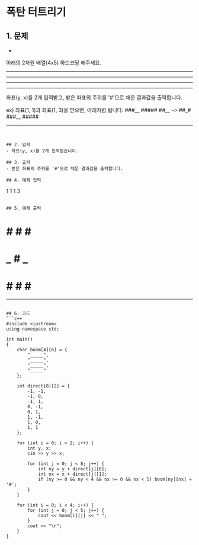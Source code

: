 # 폭탄 터트리기

## 1. 문제
- ```
아래의 2차원 배열(4x5) 하드코딩 해주세요.
  _____
  _____
  _____
  _____
  
  좌표(y, x)를 2개 입력받고, 받은 좌표의 주위를 '#'으로 채운 결과값을 출력합니다.
  
  ex) 좌표(1, 1)과 좌표(1, 3)을 받으면, 아래처럼 됩니다.
  ###__     #####
  #_#__  -> #_#_#
  ###__     #####
  _____     _____
  ```
  

## 2. 입력
- 좌표(y, x)를 2개 입력받습니다.

## 3. 출력
- 받은 좌표의 주위를 '#'으로 채운 결과값을 출력합니다.

## 4. 예제 입력
```
1 1
1 3
```

## 5. 예제 출력
```
# # # # #
# _ # _ #
# # # # #
_ _ _ _ _
```

## 6. 코드
```c++
#include <iostream>
using namespace std;

int main()
{
    char boom[4][6] = {
        "_____",
        "_____",
        "_____",
        "_____"
    };

    int direct[8][2] = {
        -1, -1,
        -1, 0,
        -1, 1,
        0, -1,
        0, 1,
        1, -1,
        1, 0,
        1, 1
    };

    for (int i = 0; i < 2; i++) {
        int y, x;
        cin >> y >> x;

        for (int j = 0; j < 8; j++) {
            int ny = y + direct[j][0];
            int nx = x + direct[j][1];
            if (ny >= 0 && ny < 4 && nx >= 0 && nx < 5) boom[ny][nx] = '#';
        }
    }

    for (int i = 0; i < 4; i++) {
        for (int j = 0; j < 5; j++) {
            cout << boom[i][j] << " ";
        }
        cout << "\n";
    }
}
```
